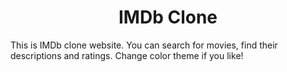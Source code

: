 <h1 align="center">IMDb Clone</h1> 

This is IMDb clone website. You can search for movies, find their descriptions and ratings. Change color theme if you like!
